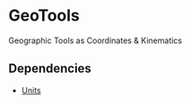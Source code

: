 # GeoTools
Geographic Tools as Coordinates &amp; Kinematics

## Dependencies

- [Units](https://github.com/zweidenker/Units)
